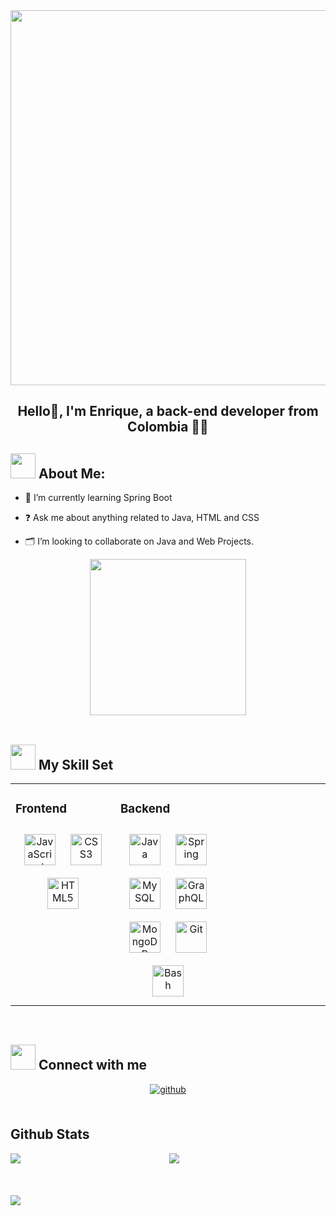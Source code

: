 <div align="center">
<img src="https://rishavanand.github.io/static/images/greetings.gif" align="center" height="" width="600" />
</div>  
  

## <div align="center">Hello👋, I'm Enrique, a back-end developer from Colombia 👨‍💻</div>  

## <img src="https://media.giphy.com/media/WUlplcMpOCEmTGBtBW/giphy.gif" width="40"> **About Me:**
  
- 🌱 I’m currently learning Spring Boot   
  

- ❓ Ask me about anything related to Java,  HTML and CSS  
  

- 🗂️ I’m looking to collaborate on Java and Web Projects.  
  

<div align="center">
<img src="https://media.giphy.com/media/qgQUggAC3Pfv687qPC/giphy.gif" align="center" height="250" width="" />
</div>  
  

<br/>  


## <img src="https://media.giphy.com/media/j2pOGeGYKe2xCCKwfi/giphy.gif" width="40"> My Skill Set  
<table><tr><td valign="top" width="33%">



### Frontend  
<div align="center">  
<a href="https://www.javascript.com/" target="_blank"><img style="margin: 10px" src="https://profilinator.rishav.dev/skills-assets/javascript-original.svg" alt="JavaScript" height="50" /></a>  
<a href="https://www.w3schools.com/css/" target="_blank"><img style="margin: 10px" src="https://profilinator.rishav.dev/skills-assets/css3-original-wordmark.svg" alt="CSS3" height="50" /></a>  
<a href="https://en.wikipedia.org/wiki/HTML5" target="_blank"><img style="margin: 10px" src="https://profilinator.rishav.dev/skills-assets/html5-original-wordmark.svg" alt="HTML5" height="50" /></a>  
</div>

</td><td valign="top" width="33%">



### Backend  
<div align="center">  
<a href="https://www.java.com/" target="_blank"><img style="margin: 10px" src="https://profilinator.rishav.dev/skills-assets/java-original-wordmark.svg" alt="Java" height="50" /></a>  
<a href="https://docs.spring.io/spring-framework/docs/3.0.x/reference/expressions.html#:~:text=The%20Spring%20Expression%20Language%20(SpEL,and%20basic%20string%20templating%20functionality." target="_blank"><img style="margin: 10px" src="https://profilinator.rishav.dev/skills-assets/springio-icon.svg" alt="Spring" height="50" /></a>  
<a href="https://www.mysql.com/" target="_blank"><img style="margin: 10px" src="https://profilinator.rishav.dev/skills-assets/mysql-original-wordmark.svg" alt="MySQL" height="50" /></a>  
<a href="https://graphql.org/" target="_blank"><img style="margin: 10px" src="https://profilinator.rishav.dev/skills-assets/graphql.png" alt="GraphQL" height="50" /></a>  
<a href="https://www.mongodb.com/" target="_blank"><img style="margin: 10px" src="https://profilinator.rishav.dev/skills-assets/mongodb-original-wordmark.svg" alt="MongoDB" height="50" /></a>  
<a href="https://github.com/" target="_blank"><img style="margin: 10px" src="https://profilinator.rishav.dev/skills-assets/git-scm-icon.svg" alt="Git" height="50" /></a>  
<a href="https://www.gnu.org/software/bash/" target="_blank"><img style="margin: 10px" src="https://profilinator.rishav.dev/skills-assets/gnu_bash-icon.svg" alt="Bash" height="50" /></a>  
</div>

</td><td valign="top" width="33%">



</td></tr></table>  

<br/>  


## <img src="https://media.giphy.com/media/LnQjpWaON8nhr21vNW/giphy.gif" width="40"> Connect with me  
<div align="center">
<a href="https://github.com/EnriquePinzon" target="_blank">
<img src=https://img.shields.io/badge/github-%2324292e.svg?&style=for-the-badge&logo=github&logoColor=white alt=github style="margin-bottom: 5px;" />
</a>  
</div>  
  

<br/>  


## Github Stats  
<div align="left"><img src="https://github-readme-stats.vercel.app/api?username=EnriquePinzon&show_icons=true&count_private=true&hide_border=true" align="left" /></div>  

<div align="center"><img src="https://github-readme-stats.vercel.app/api/top-langs/?username=EnriquePinzon&hide_border=true&layout=compact" align="center" /></div>  

<br/>  

  

<br/>  
<br/>

<div align="left" ><img src="https://spotify-github-profile.vercel.app/api/view?uid=nlanvwrppxma7zr5njvfgfde8&cover_image=true&theme=novatorem&show_offline=false&background_color=000000&bar_color=000000&bar_color_cover=true" align="left" /></div>  

<br/>  

  

<br/>  


<br />

